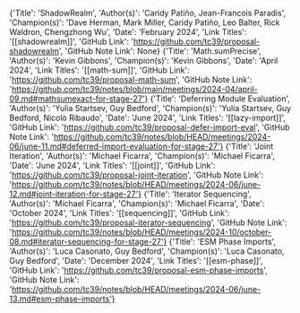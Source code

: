 {'Title': 'ShadowRealm', 'Author(s)': 'Caridy Patiño, Jean-Francois Paradis', 'Champion(s)': 'Dave Herman, Mark Miller, Caridy Patiño, Leo Balter, Rick Waldron, Chengzhong Wu', 'Date': 'February 2024', 'Link Titles': '[[shadowrealm]]', 'GitHub Link': 'https://github.com/tc39/proposal-shadowrealm', 'GitHub Note Link': None}
{'Title': 'Math.sumPrecise', 'Author(s)': 'Kevin Gibbons', 'Champion(s)': 'Kevin Gibbons', 'Date': 'April 2024', 'Link Titles': '[[math-sum]]', 'GitHub Link': 'https://github.com/tc39/proposal-math-sum', 'GitHub Note Link': 'https://github.com/tc39/notes/blob/main/meetings/2024-04/april-09.md#mathsumexact-for-stage-27'}
{'Title': 'Deferring Module Evaluation', 'Author(s)': 'Yulia Startsev, Guy Bedford', 'Champion(s)': 'Yulia Startsev, Guy Bedford, Nicolò Ribaudo', 'Date': 'June 2024', 'Link Titles': '[[lazy-import]]', 'GitHub Link': 'https://github.com/tc39/proposal-defer-import-eval', 'GitHub Note Link': 'https://github.com/tc39/notes/blob/HEAD/meetings/2024-06/june-11.md#deferred-import-evaluation-for-stage-27'}
{'Title': 'Joint Iteration', 'Author(s)': 'Michael Ficarra', 'Champion(s)': 'Michael Ficarra', 'Date': 'June 2024', 'Link Titles': '[[joint]]', 'GitHub Link': 'https://github.com/tc39/proposal-joint-iteration', 'GitHub Note Link': 'https://github.com/tc39/notes/blob/HEAD/meetings/2024-06/june-12.md#joint-iteration-for-stage-27'}
{'Title': 'Iterator Sequencing', 'Author(s)': 'Michael Ficarra', 'Champion(s)': 'Michael Ficarra', 'Date': 'October 2024', 'Link Titles': '[[sequencing]]', 'GitHub Link': 'https://github.com/tc39/proposal-iterator-sequencing', 'GitHub Note Link': 'https://github.com/tc39/notes/blob/HEAD/meetings/2024-10/october-08.md#iterator-sequencing-for-stage-27'}
{'Title': 'ESM Phase Imports', 'Author(s)': 'Luca Casonato, Guy Bedford', 'Champion(s)': 'Luca Casonato, Guy Bedford', 'Date': 'December 2024', 'Link Titles': '[[esm-phase]]', 'GitHub Link': 'https://github.com/tc39/proposal-esm-phase-imports', 'GitHub Note Link': 'https://github.com/tc39/notes/blob/HEAD/meetings/2024-06/june-13.md#esm-phase-imports'}

